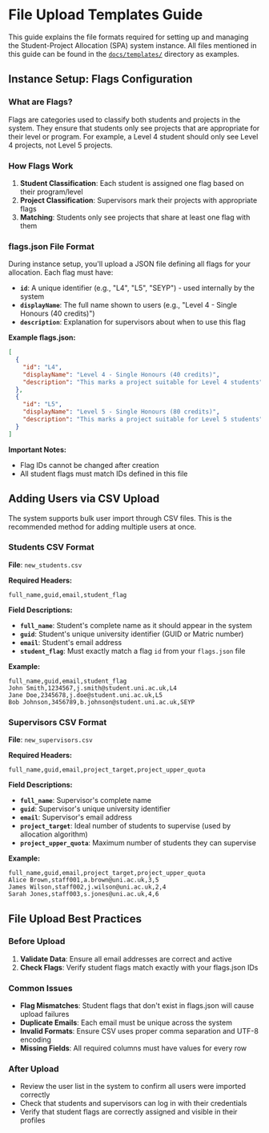 # File Upload Templates Guide

This guide explains the file formats required for setting up and managing the Student-Project Allocation (SPA) system instance. All files mentioned in this guide can be found in the [`docs/templates/`](https://github.com/pkitazos/spa/tree/pkitazos/amp-108-setup-the-instance-for-user-testing/docs/templates) directory as examples.

## Instance Setup: Flags Configuration

### What are Flags?

Flags are categories used to classify both students and projects in the system. They ensure that students only see projects that are appropriate for their level or program. For example, a Level 4 student should only see Level 4 projects, not Level 5 projects.

### How Flags Work

1. **Student Classification**: Each student is assigned one flag based on their program/level
2. **Project Classification**: Supervisors mark their projects with appropriate flags
3. **Matching**: Students only see projects that share at least one flag with them

### flags.json File Format

During instance setup, you'll upload a JSON file defining all flags for your allocation. Each flag must have:

- **`id`**: A unique identifier (e.g., "L4", "L5", "SEYP") - used internally by the system
- **`displayName`**: The full name shown to users (e.g., "Level 4 - Single Honours (40 credits)")
- **`description`**: Explanation for supervisors about when to use this flag

**Example flags.json:**

```json
[
  {
    "id": "L4",
    "displayName": "Level 4 - Single Honours (40 credits)",
    "description": "This marks a project suitable for Level 4 students"
  },
  {
    "id": "L5",
    "displayName": "Level 5 - Single Honours (80 credits)",
    "description": "This marks a project suitable for Level 5 students"
  }
]
```

**Important Notes:**

- Flag IDs cannot be changed after creation
- All student flags must match IDs defined in this file

## Adding Users via CSV Upload

The system supports bulk user import through CSV files. This is the recommended method for adding multiple users at once.

### Students CSV Format

**File**: `new_students.csv`

**Required Headers:**

```csv
full_name,guid,email,student_flag
```

**Field Descriptions:**

- **`full_name`**: Student's complete name as it should appear in the system
- **`guid`**: Student's unique university identifier (GUID or Matric number)
- **`email`**: Student's email address
- **`student_flag`**: Must exactly match a flag `id` from your `flags.json` file

**Example:**

```csv
full_name,guid,email,student_flag
John Smith,1234567,j.smith@student.uni.ac.uk,L4
Jane Doe,2345678,j.doe@student.uni.ac.uk,L5
Bob Johnson,3456789,b.johnson@student.uni.ac.uk,SEYP
```

### Supervisors CSV Format

**File**: `new_supervisors.csv`

**Required Headers:**

```csv
full_name,guid,email,project_target,project_upper_quota
```

**Field Descriptions:**

- **`full_name`**: Supervisor's complete name
- **`guid`**: Supervisor's unique university identifier
- **`email`**: Supervisor's email address
- **`project_target`**: Ideal number of students to supervise (used by allocation algorithm)
- **`project_upper_quota`**: Maximum number of students they can supervise

**Example:**

```csv
full_name,guid,email,project_target,project_upper_quota
Alice Brown,staff001,a.brown@uni.ac.uk,3,5
James Wilson,staff002,j.wilson@uni.ac.uk,2,4
Sarah Jones,staff003,s.jones@uni.ac.uk,4,6
```

## File Upload Best Practices

### Before Upload

1. **Validate Data**: Ensure all email addresses are correct and active
2. **Check Flags**: Verify student flags match exactly with your flags.json IDs

### Common Issues

- **Flag Mismatches**: Student flags that don't exist in flags.json will cause upload failures
- **Duplicate Emails**: Each email must be unique across the system
- **Invalid Formats**: Ensure CSV uses proper comma separation and UTF-8 encoding
- **Missing Fields**: All required columns must have values for every row

### After Upload

- Review the user list in the system to confirm all users were imported correctly
- Check that students and supervisors can log in with their credentials
- Verify that student flags are correctly assigned and visible in their profiles
